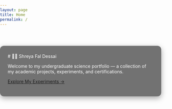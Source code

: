 ```yaml
---
layout: page
title: Home
permalink: /
---
```


<style>
/* Use Jekyll to render the correct URL and ensure theme doesn't override */
body {
  background-image: url('{{ "/images/blackhole.jpg" | relative_url }}') !important;
  background-size: cover !important;
  background-position: center center !important;
  background-attachment: fixed !important;
  background-repeat: no-repeat !important;
  color: #ffffff !important;
  margin: 0;
  padding: 0;
  min-height: 100vh;
}

/* A readable centered content box */
.main-content {
  max-width: 900px;
  margin: 60px auto;
  background: rgba(0,0,0,0.55);
  padding: 24px;
  border-radius: 12px;
  box-shadow: 0 6px 18px rgba(0,0,0,0.35);
}
</style>

<div class="main-content">
# 👩‍🔬 Shreya Fal Dessai

Welcome to my undergraduate science portfolio — a collection of my academic projects, experiments, and certifications.

[Explore My Experiments →](./experiments/)
</div>

